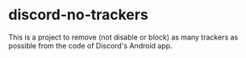 # discord-no-trackers
This is a project to remove (not disable or block) as many trackers as possible from the code of Discord's Android app.
